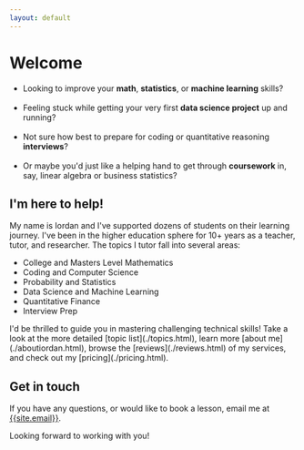 ```yaml
---
layout: default
---
```

# Welcome

<ul>
  <li>Looking to improve your <b>math</b>, <b>statistics</b>, or <b>machine learning</b> skills?</li>
  <br>
  <li>Feeling stuck while getting your very first <b>data science project</b> up and running?</li>
  <br> 
  <li>Not sure how best to prepare for coding or quantitative reasoning <b>interviews</b>?</li>
  <br>
  <li>Or maybe you'd just like a helping hand to get through <b>coursework</b> in, say, linear algebra or business statistics?</li>
</ul>

## I'm here to help! 
My name is Iordan and I've supported dozens of students on their learning journey. I've been in the higher education sphere for 10+ years as a teacher, tutor, and researcher. 
The topics I tutor fall into several areas:
<ul>
  <li>College and Masters Level Mathematics</li>
  <li>Coding and Computer Science</li>
  <li>Probability and Statistics</li>
  <li>Data Science and Machine Learning</li>
  <li>Quantitative Finance</li>
  <li>Interview Prep</li>
</ul>
I'd be thrilled to guide you in mastering challenging technical skills! Take a look at the more detailed [topic list](./topics.html), learn more [about me](./aboutiordan.html), browse the [reviews](./reviews.html) of my services, and check out my [pricing](./pricing.html).  

## Get in touch
<p>If you have any questions, or would like to book a lesson, email me at <a href="mailto:{{ site.email }}">{{site.email}}</a>.</p> 

<p>Looking forward to working with you!</p>
